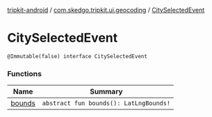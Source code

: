 [tripkit-android](../../index.md) / [com.skedgo.tripkit.ui.geocoding](../index.md) / [CitySelectedEvent](./index.md)

# CitySelectedEvent

`@Immutable(false) interface CitySelectedEvent`

### Functions

| Name | Summary |
|---|---|
| [bounds](bounds.md) | `abstract fun bounds(): LatLngBounds!` |
